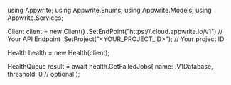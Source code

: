 using Appwrite;
using Appwrite.Enums;
using Appwrite.Models;
using Appwrite.Services;

Client client = new Client()
    .SetEndPoint("https://<REGION>.cloud.appwrite.io/v1") // Your API Endpoint
    .SetProject("<YOUR_PROJECT_ID>"); // Your project ID

Health health = new Health(client);

HealthQueue result = await health.GetFailedJobs(
    name: .V1Database,
    threshold: 0 // optional
);